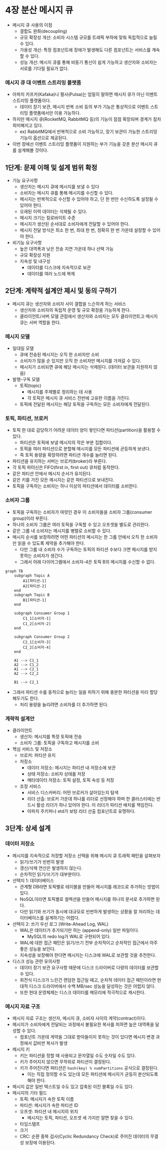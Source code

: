 # 4장 분산 메시지 큐
- 메시지 큐 사용의 이점
    - 결합도 완화(decoupling)
    - 규모 확장성 개선: 소비자 시스템 규모를 트래픽 부하에 맞춰 독립적으로 늘릴 수 있다.
    - 가용성 개선: 특정 컴포넌트에 장애가 발생해도 다른 컴포넌트는 서비스를 계속할 수 있다.
    - 성능 개선: 메시지 큐를 통해 비동기 통신이 쉽게 가능하고 생산자와 소비자는 서로를 기다릴 필요가 없다.

### 메시지 큐 대 이벤트 스트리밍 플랫폼

- 아파치 카프카(Kafaka)나 펄사(Pulsa)는 엄밀히 말하면 메시지 큐가 아닌 이벤트 스트리밍 플랫폼이다.
    - 데이터 장기 보관, 메시지 반복 소비 등의 부가 기능은 통상적으로 이벤트 스트리밍 플랫폼에서만 이용 가능하다.
- 하지만 메시지 큐(RocketMQ, RabbitMQ 등)의 기능이 점점 확장되며 경계가 점차 희미해지고 있다.
    - ex) RabbitMQ에서 반복적으로 소비 가능하고, 장기 보관이 가능한 스트리밍 기능이 옵션으로 제공된다.
- 이번 장에선 이벤트 스트리밍 플랫폼이 지원하는 부가 기능을 갖춘 분산 메시지 큐를 설계해볼 것이다.

## 1단계: 문제 이해 및 설계 범위 확정

- 기능 요구사항
    - 생산자는 메시지 큐에 메시지를 보낼 수 있다
    - 소비자는 메시지 큐를 통해 메시지를 수신할 수 있다.
    - 메시지는 반복적으로 수신할 수 있어야 하고, 단 한 번만 수신하도록 설정될 수 있어야 한다.
    - 오래된 이력 데이터는 삭제될 수 있다.
    - 메시지 크기는 킬로바이트 수준
    - 메시지가 생산된 순서대로 소비자에게 전달할 수 있어야 한다.
    - 메시지 전달 방식은 최소 한 번, 최대 한 번, 정확히 한 번 가운데 설정할 수 있어야 한다.
- 비기능 요구사항
    - 높은 대역폭과 낮은 전송 지연 가운데 하나 선택 가능
    - 규모 확장성 지원
    - 지속성 및 내구성
        - 데이터를 디스크에 지속적으로 보관
        - 데이터를 여러 노드에 복제

## 2단계: 계략적 설계안 제시 및 동의 구하기

- 메시지 큐는 생산자와 소비자 사이 결합을 느슨하게 하는 서비스
    - 생산자와 소비자의 독립적 운영 및 규모 확장을 가능하게 한다.
    - 클라이언트/서버 모델 관점에서 생산자와 소비자는 모두 클라이언트고 메시지 큐는 서버 역할을 한다.

### 메시지 모델

- 일대일 모델
    - 큐에 전송된 메시지는 오직 한 소비자만 소비
    - 소비자가 많을 순 있지만 오직 한 소비자만 메시지를 가져갈 수 있다.
    - 메시지가 소비되면 큐에 해당 메시지는 삭제된다. (데이터 보관을 지원하지 않음)
- 발행-구독 모델
    - 토픽(topic)
        - 메시지를 주제별로 정리하는 데 사용
        - 각 토픽은 메시지 큐 서비스 전반에 고유한 이름을 가진다.
    - 토픽에 전달된 메시지는 해당 토픽을 구독하는 모든 소비자에게 전달된다.

### 토픽, 파티션, 브로커

- 토픽 한 대로 감당하기 어려운 데이터 양이 쌓인다면 파티션(partition)을 활용할 수 있다.
  - 파티션은 토픽에 보낼 메시지의 작은 부분 집합이다.
  - 토픽을 여러 파티션으로 분할해 메시지를 모든 파티션에 균등하게 보낸다.
  - 즉 토픽 용량을 확장하려면 파티션 개수를 늘리면 된다.
- 파티션을 유지하는 서버는 브로커(broker)라 부른다.
- 각 토픽 파텨신은 FIFO(first in, first out) 큐처럼 동작한다.
- 같은 파티션 안에서 메시지 순서가 유지된다.
- 같은 키를 가진 모든 메시지는 같은 파티션으로 보내진다.
- 토픽을 구독하는 소비자는 하나 이상의 파티션에서 데이터를 소비한다.

### 소비자 그룹

- 토픽을 구독하는 소비자가 여럿인 경우 이 소비자들을 소비자 그룹(consumer group)이라 부른다.
- 하나의 소비자 그룹은 여러 토픽을 구독할 수 있고 오프셋을 별도로 관리한다.
- 같은 그룹 내 소비자는 메시지를 병렬로 소비할 수 있다.
- 메시지 순서를 보장하려면 어떤 파티션의 메시지는 한 그룹 안에서 오직 한 소비자만 읽을 수 있도록 제약을 추가해야 한다.
  - 다만 그룹 내 소비자 수가 구독하는 토픽의 파티션 수보다 크면 메시지를 받지 못하는 소비자가 생긴다.
  - 그래서 아래 다이어그램에서 소비자-4은 토픽 B의 메시지를 수신할 수 없다.

```mermaid
graph TB
    subgraph Topic A
        A1[파티션-1]
        A2[파티션-2]
    end
    subgraph Topic B
        B1[파티션-1]
    end
    
    subgraph Consumer Group 1
        C1_1[소비자-1]
        C1_2[소비자-2]
    end

    subgraph Consumer Group 2
        C2_1[소비자-3]
        C2_2[소비자-4]
    end

    A1 --> C1_1
    A2 --> C1_2
    A1 --> C2_1
    A2 --> C2_2
    
    B1 --> C2_1

```

- 그래서 파티션 수를 동적으로 늘리는 일을 피하기 위해 충분한 파티션을 미리 할당해두기도 한다.
  - 처리 용량을 늘리려면 소비자를 더 추가하면 된다.

### 계략적 설계안

- 클라이언트
  - 생산자: 메시지를 특정 토픽에 전송
  - 소비자 그룹: 토픽을 구독하고 메시지를 소비
- 핵심 서비스 및 저장소
  - 브로커: 파티션 유지
  - 저장소
    - 데이터 저장소: 메시지는 파티션 내 저장소에 보관
    - 상태 저장소: 소비자 상태를 저장
    - 메타데이터 저장소: 토픽 설정, 토픽 속성 등 저장
  - 조정 서비스
    - 서비스 디스커버리: 어떤 브로커가 살아있는지 탐색
    - 리더 선출: 브로커 가운데 하나를 리더로 선정해야 하며 한 클러스터에는 반드시 활성 리더가 하나 있어야 한다. 이 리더가 파티션 배치를 책임진다.
    - 아파치 주키퍼나 etd가 보텅 리더 선출 컴포넌트로 유명하다.

## 3단계: 상세 설계

### 데이터 저장소

- 메시지를 지속적으로 저장할 저장소 선택을 위해 메시지 큐 트래픽 패턴을 살펴보자
  - 읽기/쓰기가 빈번히 발생
  - 갱신/삭제 연산은 발생하지 않는다.
  - 순차적인 읽기/쓰기가 대부분이다.
- 선택지 1: 데이터베이스
  - 관계형 DB라면 토픽별로 테이블을 만들어 메시지를 레코드로 추가하는 방법이 있다.
  - NoSQL이라면 토픽별로 컬렉션을 만들어 메시지를 하나의 문서로 추가하면 된다.
  - 다만 읽기와 쓰기가 동시에 대규모로 빈번하게 발생하는 상황을 잘 처리하는 데이터베이스를 설계하기는 어렵다.
- 선택지 2: 쓰기 우선 로그 (Write-Ahead Log, WAL)
  - WAL은 데이터가 추가되기만 하는 (append-only) 일반 파일이다.
    - MySQL의 redo log가 WAL로 구현되어 있다.
  - WAL에 대한 접근 패턴은 읽기/쓰기 전부 순차적이고 순차적인 접근에서 아주 좋은 성능을 보인다.
  - 지속성을 보장해야 한다면 메시지는 디스크에 WAL로 보관할 것을 추천한다.
- 디스크 성능 관련 유의사항
  - 데이터 장기 보관 요구사항 때문에 디스크 드라이버로 다량의 데이터를 보관할 수 있다.
  - 회전식 디스크가 느린건 랜덤한 접근일 때고, 순차적 데이터 접근 패턴이라면 현대적 디스크 드라이버에서 수백 MB/sec 성능을 달성하는 것은 어렵지 않다.
  - 또한 현대 운영체제는 디스크 데이터를 메모리에 적극적으로 캐시한다.

### 메시지 자료 구조

- 메시지 자료 구조는 생산자, 메시지 큐, 소비자 사이의 계약(contract)이다.
- 메시지가 소비자에게 전달되는 과정에서 불필요한 복사를 피하면 높은 대역폭을 달성할 수 있다.
  - 컴포넌트 가운데 게약을 그대로 받아들이지 못하는 것이 있다면 메시지 변경 과정에서 값비싼 복사가 발생
- 메시지 키
  - 키는 파티션을 정할 때 사용되고 문자열일 수도 숫자일 수도 있다.
  - 키가 주어지지 않으면 무작위로 파티션이 결정된다.
  - 키가 주어진다면 파티션은 `hash(key) % numPartitions` 공식으로 결정된다.
    - 이는 직접 정의할 수도 있는데 모든 파티션에 메시지가 균등히 분산되도록 해야 한다.
- 메시지 값은 일반 텍스트일 수도 있고 압축된 이진 블록일 수도 있다.
- 메시지의 기타 필드
  - 토픽: 메시지가 속한 토픽 이름
  - 파티션: 메시지가 속한 파티션 ID
  - 오프셋: 파티션 내 메시지의 위치
    - 메시지는 토픽, 파티션, 오프셋 세 가지만 알면 찾을 수 있다.
  - 타임스탬프
  - 크기
  - CRC: 순환 중복 검사(Cyclic Redundancy Check)로 주어진 데이터의 무결성 보장에 이용된다.
